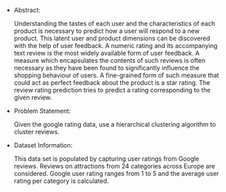 - Abstract:

  Understanding the tastes of each user and the characteristics of each product is necessary to predict how a user will respond to a new product. This latent user and product dimensions can be discovered with the help of user feedback. A numeric rating and its accompanying text review is the most widely available form of user feedback. A measure which encapsulates the contents of such reviews is often necessary as they have been found to significantly influence the shopping behaviour of users. A fine-grained form of such measure that could act as perfect feedback about the product is a star rating. The review rating prediction tries to
predict a rating corresponding to the given review.

- Problem Statement:

  Given the google rating data, use a hierarchical clustering algorithm to cluster reviews.

- Dataset Information:

  This data set is populated by capturing user ratings from Google reviews. Reviews on attractions from 24 categories across Europe are considered. Google user rating ranges from 1 to 5 and the average user rating 
per category is calculated.
